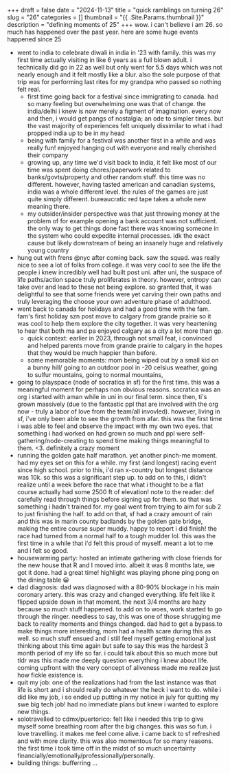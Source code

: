 +++
draft = false
date = "2024-11-13"
title = "quick ramblings on turning 26"
slug = "26"
categories = []
thumbnail = "{{ .Site.Params.thumbnail }}"
description = "defining moments of 25"
+++
wow. i can't believe i am 26. so much has happened over the past year. here are some huge events happened since 25

* went to india to celebrate diwali in india in '23 with family. this was my first time actually visiting in like 6 years as a full blown adult. i technically did go in 22 as well but only went for 5.5 days which was not nearly enough and it felt mostly like a blur. also the sole purpose of that trip was for performing last rites for my grandpa who passed so nothing felt real.
    * first time going back for a festival since immigrating to canada. had so many feeling but overwhelming one was that of change. the india/delhi i knew is now merely a figment of imagination. every now and then, i would get pangs of nostalgia; an ode to simpler times. but the vast majority of experiences felt uniquely dissimilar to what i had propped india up to be in my head
    * being with family for a festival was another first in a while and was really fun! enjoyed hanging out with everyone and really cherished their company 
    * growing up, any time we'd visit back to india, it felt like most of our time was spent doing chores/paperwork related to banks/govts/property and other random stuff. this time was no different. however, having tasted american and canadian systems, india was a whole different level. the rules of the games are just quite simply different. bureaucratic red tape takes a whole new meaning there. 
    * my outsider/insider perspective was that just throwing money at the problem of for example opening a bank account was not sufficient. the only way to get things done fast there was knowing someone in the system who could expedite internal processes. idk the exact cause but likely downstream of being an insanely huge and relatively young country
* hung out with frens @nyc after coming back. saw the squad. was really nice to see a lot of folks from college. it was very cool to see the life the people i knew incredibly well had built post uni. after uni, the suspace of life paths/action space truly proliferates in theory. however, entropy can take over and lead to these not being explore. so granted that, it was delightful to see that some friends were yet carving their own paths and truly leveraging the choose your own adventure phase of adulthood.
* went back to canada for holidays and had a good time with the fam. fam's first holiday szn post move to calgary from grande prairie so it was cool to help them explore the city together. it was very heartening to hear that both ma and pa enjoyed calgary as a city a lot more than gp. 
    * quick context: earlier in 2023, through not small feat, i convinced and helped parents move from grande prairie to calgary in the hopes that they would be much happier than before. 
    * some memorable moments: mom being wiped out by a small kid on a bunny hill/ going to an outdoor pool in -20 celsius weather, going to sulfur mountains, going to normal mountains, 
* going to playspace (node of socratica in sf) for the first time. this was a meaningful moment for perhaps non obvious reasons. socratica was an org i started with aman while in uni in our final term. since then, ti's grown massively (due to the fantastic ppl that are involved with the org now - truly a labor of love from the team/all invovled). however, living in sf, i've only been able to see the growth from afar. this was the first time i was able to feel and observe the impact with my own two eyes. that something i had worked on had grown so much and ppl were self-gathering/node-creating to spend time making things meaningful to them. <3. definitely a crazy moment 
* running the golden gate half marathon. yet another pinch-me moment. had my eyes set on this for a while. my first (and longest) racing event since high school. prior to this, i'd ran x-country but longest distance was 10k. so this was a significant step up. to add on to this, i didn't realize until a week before the race that what i thought to be a flat course actually had some 2500 ft of elevation! note to the reader: def carefully read through things before signing up for them. so that was something i hadn't trained for. my goal went from trying to aim for sub 2 to just finishing the half. to add on that, sf had a crazy amount of rain and this was in marin county badlands by the golden gate bridge, making the entire course super muddy. happy to report i did finish! the race had turned from a normal half to a tough mudder lol. this was the first time in a while that i'd felt this proud of myself. meant a lot to me and i felt so good.
* housewarming party: hosted an intimate gathering with close friends for the new house that R and I moved into. albeit it was 8 months late, we got it done. had a great time! highlight was playing phone ping pong on the dining table 😀
* dad diagnosis: dad was diagnosed with a 80-90% blockage in his main coronary artery. this was crazy and changed everything. life felt like it flipped upside down in that moment. the next 3/4 months are hazy because so much stuff happened. to add on to woes, work started to go through the ringer. needless to say, this was one of those shrugging me back to reality moments and things changed. dad had to get a bypass.to make things more interesting, mom had a health scare during this as well. so much stuff ensued and i still feel myself getting emotional just thinking about this time again but safe to say this was the hardest 3 month period of my life so far. i could talk about this so much more but tldr was this made me deeply question everything i knew about life. coming upfront with the very concept of aliveness made me realize just how fickle existence is. 
* quit my job: one of the realizations had from the last instance was that life is short and i should really do whatever the heck i want to do. while i did like my job, i so ended up putting in my notice in july for quitting my swe big tech job! had no immediate plans but knew i wanted to explore new things. 
* solotravelled to cdmx/puertorico: felt like i needed this trip to give myself some breathing room after the big changes. this was so fun. i love travelling. it makes me feel come alive. i came back to sf refreshed and with more clarity. this was also momentous for so many reasons. the first time i took time off in the midst of so much uncertainty financially/emotionally/professionally/personally.
* building things: bufferring ... 
